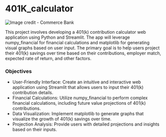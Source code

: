 # 401K_calculator

![Image credit - Commerce Bank](https://www.commercebank.com/-/media/cb/articles/personal/2022/articlehero_2680x960401k-(1).jpg?revision=85778e7f-dad7-48a8-a86f-804b305d77db&modified=20220216210438)

This project involves developing a 401(k) contribution calculator web application using Python and Streamlit. The app will leverage numpy_financial for financial calculations and matplotlib for generating visual graphs based on user input. The primary goal is to help users project their 401(k) savings over time based on their contributions, employer match, expected rate of return, and other factors.

### Objectives

- User-Friendly Interface: Create an intuitive and interactive web application using Streamlit that allows users to input their 401(k) contribution details.
- Financial Calculations: Utilize numpy_financial to perform complex financial calculations, including future value projections of 401(k) contributions.
- Data Visualization: Implement matplotlib to generate graphs that visualize the growth of 401(k) savings over time.
- Projection Analysis: Provide users with detailed projections and insights based on their inputs.
